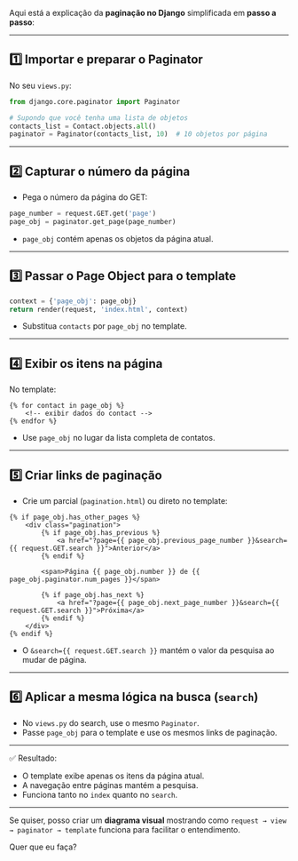 Aqui está a explicação da **paginação no Django** simplificada em **passo a passo**:

---

## 1️⃣ Importar e preparar o Paginator

No seu `views.py`:

```python
from django.core.paginator import Paginator

# Supondo que você tenha uma lista de objetos
contacts_list = Contact.objects.all()
paginator = Paginator(contacts_list, 10)  # 10 objetos por página
```

---

## 2️⃣ Capturar o número da página

* Pega o número da página do GET:

```python
page_number = request.GET.get('page')
page_obj = paginator.get_page(page_number)
```

* `page_obj` contém apenas os objetos da página atual.

---

## 3️⃣ Passar o Page Object para o template

```python
context = {'page_obj': page_obj}
return render(request, 'index.html', context)
```

* Substitua `contacts` por `page_obj` no template.

---

## 4️⃣ Exibir os itens na página

No template:

```django
{% for contact in page_obj %}
    <!-- exibir dados do contact -->
{% endfor %}
```

* Use `page_obj` no lugar da lista completa de contatos.

---

## 5️⃣ Criar links de paginação

* Crie um parcial (`pagination.html`) ou direto no template:

```django
{% if page_obj.has_other_pages %}
    <div class="pagination">
        {% if page_obj.has_previous %}
            <a href="?page={{ page_obj.previous_page_number }}&search={{ request.GET.search }}">Anterior</a>
        {% endif %}

        <span>Página {{ page_obj.number }} de {{ page_obj.paginator.num_pages }}</span>

        {% if page_obj.has_next %}
            <a href="?page={{ page_obj.next_page_number }}&search={{ request.GET.search }}">Próxima</a>
        {% endif %}
    </div>
{% endif %}
```

* O `&search={{ request.GET.search }}` mantém o valor da pesquisa ao mudar de página.

---

## 6️⃣ Aplicar a mesma lógica na busca (`search`)

* No `views.py` do search, use o mesmo `Paginator`.
* Passe `page_obj` para o template e use os mesmos links de paginação.

---

✅ Resultado:

* O template exibe apenas os itens da página atual.
* A navegação entre páginas mantém a pesquisa.
* Funciona tanto no `index` quanto no `search`.

---

Se quiser, posso criar um **diagrama visual** mostrando como `request → view → paginator → template` funciona para facilitar o entendimento.

Quer que eu faça?
